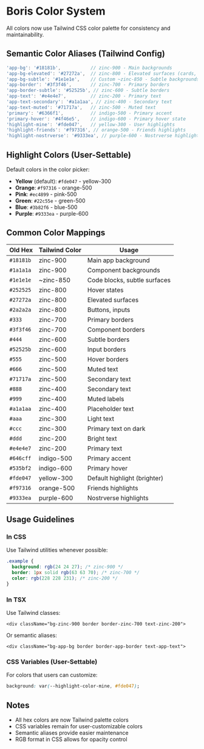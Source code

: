 # Boris Color System

All colors now use Tailwind CSS color palette for consistency and maintainability.

## Semantic Color Aliases (Tailwind Config)

```javascript
'app-bg': '#18181b',           // zinc-900 - Main backgrounds
'app-bg-elevated': '#27272a',  // zinc-800 - Elevated surfaces (cards, modals)
'app-bg-subtle': '#1e1e1e',    // Custom ~zinc-850 - Subtle backgrounds
'app-border': '#3f3f46',       // zinc-700 - Primary borders
'app-border-subtle': '#52525b', // zinc-600 - Subtle borders
'app-text': '#e4e4e7',         // zinc-200 - Primary text
'app-text-secondary': '#a1a1aa', // zinc-400 - Secondary text
'app-text-muted': '#71717a',   // zinc-500 - Muted text
'primary': '#6366f1',          // indigo-500 - Primary accent
'primary-hover': '#4f46e5',    // indigo-600 - Primary hover state
'highlight-mine': '#fde047',   // yellow-300 - User highlights
'highlight-friends': '#f97316', // orange-500 - Friends highlights
'highlight-nostrverse': '#9333ea', // purple-600 - Nostrverse highlights
```

## Highlight Colors (User-Settable)

Default colors in the color picker:
- **Yellow** (default): `#fde047` - yellow-300
- **Orange**: `#f97316` - orange-500
- **Pink**: `#ec4899` - pink-500
- **Green**: `#22c55e` - green-500
- **Blue**: `#3b82f6` - blue-500
- **Purple**: `#9333ea` - purple-600

## Common Color Mappings

| Old Hex   | Tailwind Color | Usage |
|-----------|----------------|-------|
| `#18181b` | zinc-900       | Main app background |
| `#1a1a1a` | zinc-900       | Component backgrounds |
| `#1e1e1e` | ~zinc-850      | Code blocks, subtle surfaces |
| `#252525` | zinc-800       | Hover states |
| `#27272a` | zinc-800       | Elevated surfaces |
| `#2a2a2a` | zinc-800       | Buttons, inputs |
| `#333`    | zinc-700       | Primary borders |
| `#3f3f46` | zinc-700       | Component borders |
| `#444`    | zinc-600       | Subtle borders |
| `#52525b` | zinc-600       | Input borders |
| `#555`    | zinc-500       | Hover borders |
| `#666`    | zinc-500       | Muted text |
| `#71717a` | zinc-500       | Secondary text |
| `#888`    | zinc-400       | Secondary text |
| `#999`    | zinc-400       | Muted labels |
| `#a1a1aa` | zinc-400       | Placeholder text |
| `#aaa`    | zinc-300       | Light text |
| `#ccc`    | zinc-300       | Primary text on dark |
| `#ddd`    | zinc-200       | Bright text |
| `#e4e4e7` | zinc-200       | Primary text |
| `#646cff` | indigo-500     | Primary accent |
| `#535bf2` | indigo-600     | Primary hover |
| `#fde047` | yellow-300     | Default highlight (brighter) |
| `#f97316` | orange-500     | Friends highlights |
| `#9333ea` | purple-600     | Nostrverse highlights |

## Usage Guidelines

### In CSS
Use Tailwind utilities whenever possible:
```css
.example {
  background: rgb(24 24 27); /* zinc-900 */
  border: 1px solid rgb(63 63 70); /* zinc-700 */
  color: rgb(228 228 231); /* zinc-200 */
}
```

### In TSX
Use Tailwind classes:
```tsx
<div className="bg-zinc-900 border border-zinc-700 text-zinc-200">
```

Or semantic aliases:
```tsx
<div className="bg-app-bg border border-app-border text-app-text">
```

### CSS Variables (User-Settable)
For colors that users can customize:
```css
background: var(--highlight-color-mine, #fde047);
```

## Notes

- All hex colors are now Tailwind palette colors
- CSS variables remain for user-customizable colors
- Semantic aliases provide easier maintenance
- RGB format in CSS allows for opacity control

